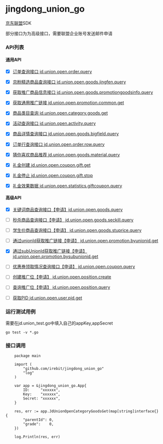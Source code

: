 # jingdong_union_go

[京东联盟](https://union.jd.com/helpcenter/12188-12384-46301)SDK

部分接口为为高级接口，需要联盟企业账号发送邮件申请

### API列表

#### 通用API

- [x] [订单查询接口 jd.union.open.order.query](https://union.jd.com/openplatform/api/650)

- [x] [京粉精选商品查询接口 jd.union.open.goods.jingfen.query](https://union.jd.com/openplatform/api/739)

- [x] [获取推广商品信息接口 jd.union.open.goods.promotiongoodsinfo.query](https://union.jd.com/openplatform/api/563)

- [x] [获取通用推广链接 jd.union.open.promotion.common.get](https://union.jd.com/openplatform/debug/691)

- [x] [商品类目查询 jd.union.open.category.goods.get](https://union.jd.com/openplatform/api/693)

- [x] [活动查询接口 jd.union.open.activity.query](https://union.jd.com/openplatform/api/12667)

- [x] [商品详情查询接口 jd.union.open.goods.bigfield.query](https://union.jd.com/openplatform/api/11248)

- [x] [订单行查询接口 jd.union.open.order.row.query](https://union.jd.com/openplatform/api/12707)

- [x] [猜你喜欢商品推荐 jd.union.open.goods.material.query](https://union.jd.com/openplatform/api/13625)

- [x] [礼金创建 jd.union.open.coupon.gift.get](https://union.jd.com/openplatform/api/12246)

- [x] [礼金停止 jd.union.open.coupon.gift.stop](https://union.jd.com/openplatform/api/12240)

- [x] [礼金效果数据 jd.union.open.statistics.giftcoupon.query](https://union.jd.com/openplatform/api/12248)

#### 高级API

- [x] [关键词商品查询接口【申请】jd.union.open.goods.query](https://union.jd.com/openplatform/api/628)
- [ ] [秒杀商品查询接口【申请】 jd.union.open.goods.seckill.query]()

- [ ] [学生价商品查询接口【申请】 jd.union.open.goods.stuprice.query]()

- [ ] [通过unionId获取推广链接【申请】 jd.union.open.promotion.byunionid.get]()

- [x] [通过subUnionId获取推广链接【申请】 jd.union.open.promotion.bysubunionid.get](https://union.jd.com/openplatform/api/634)

- [ ] [优惠券领取情况查询接口【申请】 jd.union.open.coupon.query]()

- [ ] [创建推广位【申请】 jd.union.open.position.create]()

- [ ] [查询推广位【申请】 jd.union.open.position.query]()

- [ ] [获取PID jd.union.open.user.pid.get]()

### 运行测试用例

需要在jd.union_test.go中填入自己的appKey,appSecret

``` golang
go test -v *.go
```

### 接口调用

``` golang
    package main 

    import (
        "github.com/irebit/jingdong_union_go"
        "log"
    )

    var app = &jingdong_union_go.App{
        ID:     "xxxxxx",
        Key:    "xxxxxx",
        Secret: "xxxxxx",
    }

    res, err := app.JdUnionOpenCategoryGoodsGet(map[string]interface{}{
        "parentId": 0,
        "grade":    0,
    })

    log.Println(res, err)
```